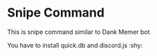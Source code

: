 # Snipe Command
This is snipe command similar to Dank Memer bot

You have to install quick.db and discord.js :shy:
